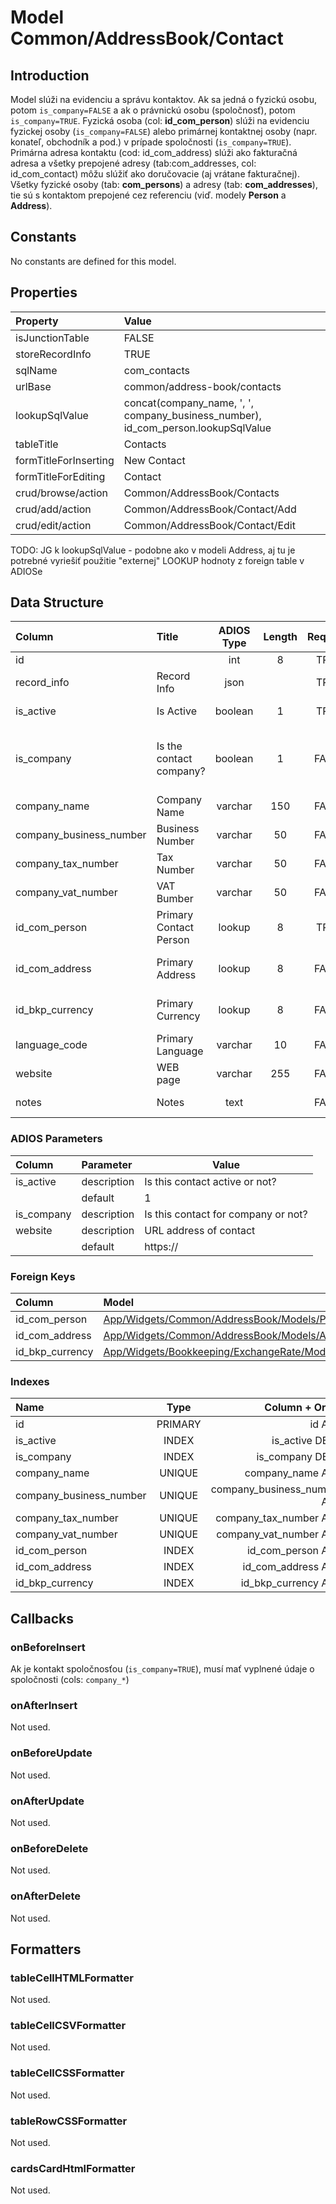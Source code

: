 # Model Common/AddressBook/Contact

## Introduction
Model slúži na evidenciu a správu kontaktov. Ak sa jedná o fyzickú osobu, potom `is_company=FALSE` a ak o právnickú osobu (spoločnosť), potom `is_company=TRUE`. Fyzická osoba (col: **id_com_person**) slúži na evidenciu fyzickej osoby (`is_company=FALSE`) alebo primárnej kontaktnej osoby (napr. konateľ, obchodník a pod.) v prípade spoločnosti (`is_company=TRUE`). Primárna adresa kontaktu (cod: id_com_address) slúži ako fakturačná adresa a všetky prepojené adresy (tab:com_addresses, col: id_com_contact) môžu slúžiť ako doručovacie (aj vrátane fakturačnej). Všetky fyzické osoby (tab: **com_persons**) a adresy (tab: **com_addresses**), tie sú s kontaktom prepojené cez referenciu (viď. modely **Person** a **Address**).

## Constants
No constants are defined for this model.

## Properties
| Property              | Value                                                                             |
| :-------------------- | :-------------------------------------------------------------------------------- |
| isJunctionTable       | FALSE                                                                             |
| storeRecordInfo       | TRUE                                                                              |
| sqlName               | com_contacts                                                                      |
| urlBase               | common/address-book/contacts                                                      |
| lookupSqlValue        | concat(company_name, ', ', company_business_number), id_com_person.lookupSqlValue |
| tableTitle            | Contacts                                                                          |
| formTitleForInserting | New Contact                                                                       |
| formTitleForEditing   | Contact                                                                           |
| crud/browse/action    | Common/AddressBook/Contacts                                                       |
| crud/add/action       | Common/AddressBook/Contact/Add                                                    |
| crud/edit/action      | Common/AddressBook/Contact/Edit                                                   |

TODO: JG k lookupSqlValue - podobne ako v modeli Address, aj tu je potrebné vyriešiť použitie "externej" LOOKUP hodnoty z foreign table v ADIOSe

## Data Structure
| Column                  | Title                   | ADIOS Type | Length | Required | Notes                                 |
| :---------------------- | :---------------------- | :--------: | :----: | :------: | :------------------------------------ |
| id                      |                         |    int     |   8    |   TRUE   |                                       |
| record_info             | Record Info             |    json    |        |   TRUE   |                                       |
| is_active               | Is Active               |  boolean   |   1    |   TRUE   | Aktívny kontakt?                      |
| is_company              | Is the contact company? |  boolean   |   1    |  FALSE   | Ide o spoločnosť alebo fyzickú osobu? |
| company_name            | Company Name            |  varchar   |  150   |  FALSE   | Názov spoločnosti                     |
| company_business_number | Business Number         |  varchar   |   50   |  FALSE   | IČO                                   |
| company_tax_number      | Tax Number              |  varchar   |   50   |  FALSE   | DIČ                                   |
| company_vat_number      | VAT Bumber              |  varchar   |   50   |  FALSE   | DIČ DPH                               |
| id_com_person           | Primary Contact Person  |   lookup   |   8    |   TRUE   | ID fyzickej osoby                     |
| id_com_address          | Primary Address         |   lookup   |   8    |  FALSE   | ID primárnej adresy                   |
| id_bkp_currency         | Primary Currency        |   lookup   |   8    |  FALSE   | ID používanej meny                    |
| language_code           | Primary Language        |  varchar   |   10   |  FALSE   | Preferovaný jazyk                     |
| website                 | WEB page                |  varchar   |  255   |  FALSE   | WEB stránka                           |
| notes                   | Notes                   |    text    |        |  FALSE   | Poznámka ku kontaktu                  |

### ADIOS Parameters
| Column     | Parameter   | Value                               |
| :--------- | :---------- | ----------------------------------- |
| is_active  | description | Is this contact active or not?      |
|            | default     | 1                                   |
| is_company | description | Is this contact for company or not? |
| website    | description | URL address of contact              |
|            | default     | https://                            |

### Foreign Keys
| Column          | Model                                                                                                        | Relation | OnUpdate | OnDelete |
| :-------------- | :----------------------------------------------------------------------------------------------------------- | :------: | -------- | -------- |
| id_com_person   | [App/Widgets/Common/AddressBook/Models/Person](./Person.md)                                                  |   1:1    | Cascade  | Restrict |
| id_com_address  | [App/Widgets/Common/AddressBook/Models/Address](./Address.md)                                                |   1:1    | Cascade  | Restrict |
| id_bkp_currency | [App/Widgets/Bookkeeping/ExchangeRate/Models/Currency](../../../Bookkeeping/ExchangeRate/Models/Currency.md) |   1:1    | Cascade  | Restrict |

### Indexes
| Name                    |  Type   |              Column + Order |
| :---------------------- | :-----: | --------------------------: |
| id                      | PRIMARY |                      id ASC |
| is_active               |  INDEX  |              is_active DESC |
| is_company              |  INDEX  |             is_company DESC |
| company_name            | UNIQUE  |            company_name ASC |
| company_business_number | UNIQUE  | company_business_number ASC |
| company_tax_number      | UNIQUE  |      company_tax_number ASC |
| company_vat_number      | UNIQUE  |      company_vat_number ASC |
| id_com_person           |  INDEX  |           id_com_person ASC |
| id_com_address          |  INDEX  |          id_com_address ASC |
| id_bkp_currency         |  INDEX  |         id_bkp_currency ASC |


## Callbacks

### onBeforeInsert
Ak je kontakt spoločnosťou (`is_company=TRUE`), musí mať vyplnené údaje o spoločnosti (cols: `company_*`)

### onAfterInsert
Not used.

### onBeforeUpdate
Not used.

### onAfterUpdate
Not used.

### onBeforeDelete
Not used.

### onAfterDelete
Not used.

## Formatters

### tableCellHTMLFormatter
Not used.

### tableCellCSVFormatter
Not used.

### tableCellCSSFormatter
Not used.

### tableRowCSSFormatter
Not used.

### cardsCardHtmlFormatter
Not used.

